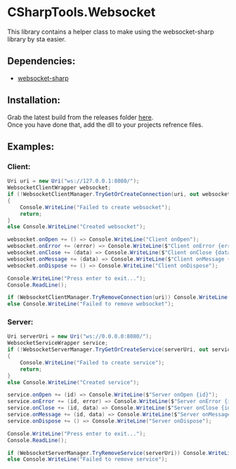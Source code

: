 # CSharpTools.Websocket
This library contains a helper class to make using the websocket-sharp library by sta easier.  

## Dependencies:
- [websocket-sharp](https://github.com/sta/websocket-sharp)

## Installation:
Grab the latest build from the releases folder [here](./bin/Release/CSharpTools.Websocket.dll).  
Once you have done that, add the dll to your projects refrence files.

## Examples:
### Client:
```cs
Uri uri = new Uri("ws://127.0.0.1:8080/");
WebsocketClientWrapper websocket;
if (!WebsocketClientManager.TryGetOrCreateConnection(uri, out websocket))
{
    Console.WriteLine("Failed to create websocket");
    return;
}
else Console.WriteLine("Created websocket");

websocket.onOpen += () => Console.WriteLine("Client onOpen");
websocket.onError += (error) => Console.WriteLine($"Client onError {error.Message}");
websocket.onClose += (data) => Console.WriteLine($"Client onClose {data.Reason}");
websocket.onMessage += (data) => Console.WriteLine($"Client onMessage {data.Data}");
websocket.onDispose += () => Console.WriteLine("Client onDispose");

Console.WriteLine("Press enter to exit...");
Console.ReadLine();

if (WebsocketClientManager.TryRemoveConnection(uri)) Console.WriteLine("Removed websocket");
else Console.WriteLine("Failed to remove websocket");
```

### Server:
```cs
Uri serverUri = new Uri("ws://0.0.0.0:8080/");
WebsocketServiceWrapper service;
if (!WebsocketServerManager.TryGetOrCreateService(serverUri, out service))
{
    Console.WriteLine("Failed to create service");
    return;
}
else Console.WriteLine("Created service");

service.onOpen += (id) => Console.WriteLine($"Server onOpen {id}");
service.onError += (id, error) => Console.WriteLine($"Server onError {id} {error.Message}");
service.onClose += (id, data) => Console.WriteLine($"Server onClose {id} {data.Reason}");
service.onMessage += (id, data) => Console.WriteLine($"Server onMessage {id} {data.Data}");
service.onDispose += () => Console.WriteLine("Server onDispose");

Console.WriteLine("Press enter to exit...");
Console.ReadLine();

if (WebsocketServerManager.TryRemoveService(serverUri)) Console.WriteLine("Removed service");
else Console.WriteLine("Failed to remove service");
```